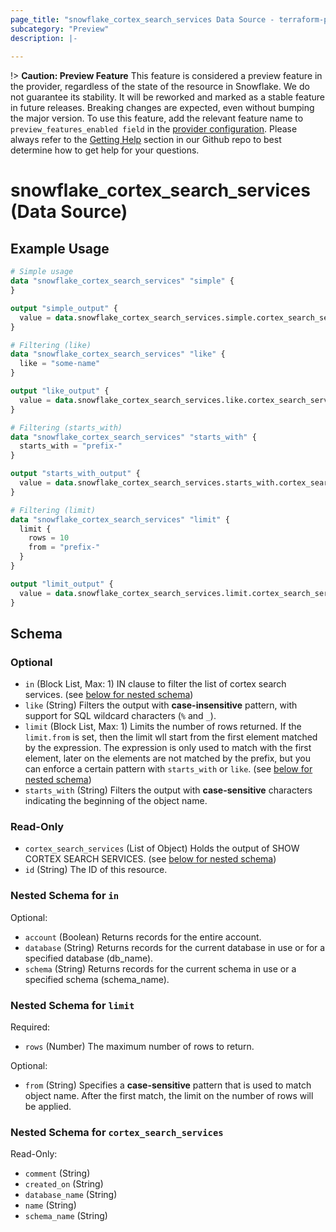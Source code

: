 ```yaml
---
page_title: "snowflake_cortex_search_services Data Source - terraform-provider-snowflake"
subcategory: "Preview"
description: |-
  
---
```


!> **Caution: Preview Feature** This feature is considered a preview feature in the provider, regardless of the state of the resource in Snowflake. We do not guarantee its stability. It will be reworked and marked as a stable feature in future releases. Breaking changes are expected, even without bumping the major version. To use this feature, add the relevant feature name to `preview_features_enabled field` in the [provider configuration](https://registry.terraform.io/providers/Snowflake-Labs/snowflake/latest/docs#schema). Please always refer to the [Getting Help](https://github.com/Snowflake-Labs/terraform-provider-snowflake?tab=readme-ov-file#getting-help) section in our Github repo to best determine how to get help for your questions.

# snowflake_cortex_search_services (Data Source)



## Example Usage

```terraform
# Simple usage
data "snowflake_cortex_search_services" "simple" {
}

output "simple_output" {
  value = data.snowflake_cortex_search_services.simple.cortex_search_services
}

# Filtering (like)
data "snowflake_cortex_search_services" "like" {
  like = "some-name"
}

output "like_output" {
  value = data.snowflake_cortex_search_services.like.cortex_search_services
}

# Filtering (starts_with)
data "snowflake_cortex_search_services" "starts_with" {
  starts_with = "prefix-"
}

output "starts_with_output" {
  value = data.snowflake_cortex_search_services.starts_with.cortex_search_services
}

# Filtering (limit)
data "snowflake_cortex_search_services" "limit" {
  limit {
    rows = 10
    from = "prefix-"
  }
}

output "limit_output" {
  value = data.snowflake_cortex_search_services.limit.cortex_search_services
}
```

<!-- schema generated by tfplugindocs -->
## Schema

### Optional

- `in` (Block List, Max: 1) IN clause to filter the list of cortex search services. (see [below for nested schema](#nestedblock--in))
- `like` (String) Filters the output with **case-insensitive** pattern, with support for SQL wildcard characters (`%` and `_`).
- `limit` (Block List, Max: 1) Limits the number of rows returned. If the `limit.from` is set, then the limit wll start from the first element matched by the expression. The expression is only used to match with the first element, later on the elements are not matched by the prefix, but you can enforce a certain pattern with `starts_with` or `like`. (see [below for nested schema](#nestedblock--limit))
- `starts_with` (String) Filters the output with **case-sensitive** characters indicating the beginning of the object name.

### Read-Only

- `cortex_search_services` (List of Object) Holds the output of SHOW CORTEX SEARCH SERVICES. (see [below for nested schema](#nestedatt--cortex_search_services))
- `id` (String) The ID of this resource.

<a id="nestedblock--in"></a>
### Nested Schema for `in`

Optional:

- `account` (Boolean) Returns records for the entire account.
- `database` (String) Returns records for the current database in use or for a specified database (db_name).
- `schema` (String) Returns records for the current schema in use or a specified schema (schema_name).


<a id="nestedblock--limit"></a>
### Nested Schema for `limit`

Required:

- `rows` (Number) The maximum number of rows to return.

Optional:

- `from` (String) Specifies a **case-sensitive** pattern that is used to match object name. After the first match, the limit on the number of rows will be applied.


<a id="nestedatt--cortex_search_services"></a>
### Nested Schema for `cortex_search_services`

Read-Only:

- `comment` (String)
- `created_on` (String)
- `database_name` (String)
- `name` (String)
- `schema_name` (String)

